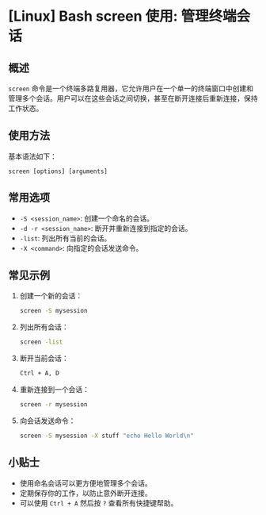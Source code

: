# [Linux] Bash screen 使用: 管理终端会话

## 概述
`screen` 命令是一个终端多路复用器，它允许用户在一个单一的终端窗口中创建和管理多个会话。用户可以在这些会话之间切换，甚至在断开连接后重新连接，保持工作状态。

## 使用方法
基本语法如下：
```
screen [options] [arguments]
```

## 常用选项
- `-S <session_name>`: 创建一个命名的会话。
- `-d -r <session_name>`: 断开并重新连接到指定的会话。
- `-list`: 列出所有当前的会话。
- `-X <command>`: 向指定的会话发送命令。

## 常见示例
1. 创建一个新的会话：
   ```bash
   screen -S mysession
   ```

2. 列出所有会话：
   ```bash
   screen -list
   ```

3. 断开当前会话：
   ```bash
   Ctrl + A, D
   ```

4. 重新连接到一个会话：
   ```bash
   screen -r mysession
   ```

5. 向会话发送命令：
   ```bash
   screen -S mysession -X stuff "echo Hello World\n"
   ```

## 小贴士
- 使用命名会话可以更方便地管理多个会话。
- 定期保存你的工作，以防止意外断开连接。
- 可以使用 `Ctrl + A` 然后按 `?` 查看所有快捷键帮助。